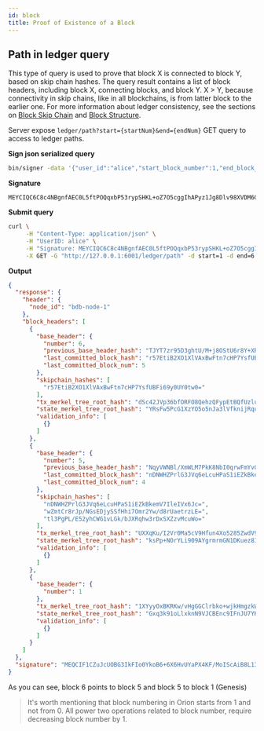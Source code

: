 ```yaml
---
id: block
title: Proof of Existence of a Block
---
```


## Path in ledger query

This type of query is used to prove that block X is connected to block Y, based on skip chain hashes. The query result contains a list of block headers, including block X, connecting blocks, and block Y. X > Y, because connectivity in skip chains, like in all blockchains, is from latter block to the earlier one.
For more information about ledger consistency, see the sections on [Block Skip Chain](../../../architecture-and-design/block-skip-chain) and [Block Structure](../../../architecture-and-design/block-structure).

Server expose `ledger/path?start={startNum}&end={endNum}` GET query to access to ledger paths.

**Sign json serialized query**
```sh
bin/signer -data '{"user_id":"alice","start_block_number":1,"end_block_number":6}' -privatekey=deployment/sample/crypto/alice/alice.key
```

**Signature**
```
MEYCIQC6C8c4NBgnfAEC0L5ftPOQqxbP53rypSHKL+oZ7O5cggIhAPyz1Jg8Dlv98XVDM6GaN9D17X0XiVvA7D2l8cibXcYr
```
**Submit query**
```sh
curl \
     -H "Content-Type: application/json" \
     -H "UserID: alice" \
     -H "Signature: MEYCIQC6C8c4NBgnfAEC0L5ftPOQqxbP53rypSHKL+oZ7O5cggIhAPyz1Jg8Dlv98XVDM6GaN9D17X0XiVvA7D2l8cibXcYr" \
     -X GET -G "http://127.0.0.1:6001/ledger/path" -d start=1 -d end=6 | jq .
```

**Output**
```json
{
  "response": {
    "header": {
      "node_id": "bdb-node-1"
    },
    "block_headers": [
      {
        "base_header": {
          "number": 6,
          "previous_base_header_hash": "TJYT7zr95D3ghtU/M+j8OStU6r8Y+XRC5xfb90jshbI=",
          "last_committed_block_hash": "r57EtiB2XO1XlVAxBwFtn7cHP7YsfUBFi69y0UY0tw0=",
          "last_committed_block_num": 5
        },
        "skipchain_hashes": [
          "r57EtiB2XO1XlVAxBwFtn7cHP7YsfUBFi69y0UY0tw0="
        ],
        "tx_merkel_tree_root_hash": "dSc42JVp36bfORFO8QehzQFypEtBQfUzluT6ixhjeo4=",
        "state_merkel_tree_root_hash": "YRsFw5PcG1XzYO5o5nJa3lVfknijRqu6cCaDF1zpPA8=",
        "validation_info": [
          {}
        ]
      },
      {
        "base_header": {
          "number": 5,
          "previous_base_header_hash": "NqyVWNBl/XmWLM7PkK8NbI0qrwFmYvGHSTc03vj/zus=",
          "last_committed_block_hash": "nDNWHZPrlG3JVq6eLcuHPaS1iEZkBkemV7IleIVx6Jc=",
          "last_committed_block_num": 4
        },
        "skipchain_hashes": [
          "nDNWHZPrlG3JVq6eLcuHPaS1iEZkBkemV7IleIVx6Jc=",
          "wZmtCr8rJp/NGsEDjySSfHhi7Omr2Yw/d8rUaetrzLE=",
          "tl3PgPL/E52yhCWG1vLGk/bJXRqhw3rDxSXZzvMcuWo="
        ],
        "tx_merkel_tree_root_hash": "UXXqKu/I2Vr0Ma5cV9Hfun4Xo5285ZwdV9jcKspTnJo=",
        "state_merkel_tree_root_hash": "ksPp+NOrYLi909AYgrmrmGN1DKuez8ItpRJeLFpWy9g=",
        "validation_info": [
          {}
        ]
      },
      {
        "base_header": {
          "number": 1
        },
        "tx_merkel_tree_root_hash": "1XYyyOxBKRKw/vHgGGClrbko+wjkHmgzkWIjWEqoGaU=",
        "state_merkel_tree_root_hash": "Gxq3k91oLlxknN9VJCBEnc9IFnJU7YKGbiKtbQLMDF0=",
        "validation_info": [
          {}
        ]
      }
    ]
  },
  "signature": "MEQCIF1CZuJcUOBG3IkFIo0YkoB6+6X6HvUYaPX4KF/MoIScAiB8L13Da+5rKta9L+kggWJlp9uwsHSt2mQJ/tWliTeliQ=="
}
```

As you can see, block 6 points to block 5 and block 5 to block 1 (Genesis)

>It's worth mentioning that block numbering in Orion starts from 1 and not from 0. All power two operations related to block number, require decreasing block number by 1. 